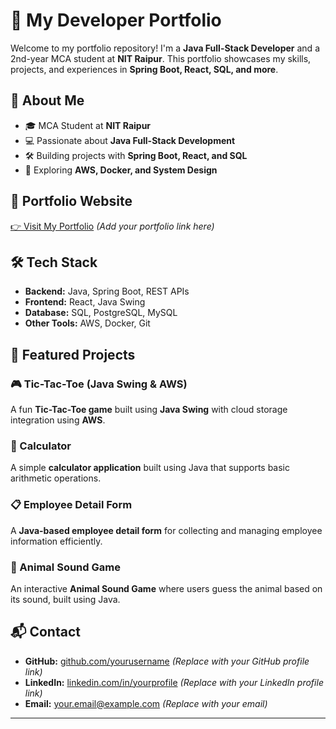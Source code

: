 # 🚀 My Developer Portfolio

Welcome to my portfolio repository! I'm a **Java Full-Stack Developer** and a 2nd-year MCA student at **NIT Raipur**. This portfolio showcases my skills, projects, and experiences in **Spring Boot, React, SQL, and more**.

## 📌 About Me
- 🎓 MCA Student at **NIT Raipur**
- 💻 Passionate about **Java Full-Stack Development**
- 🛠️ Building projects with **Spring Boot, React, and SQL**
- 🌱 Exploring **AWS, Docker, and System Design**

## 🔗 Portfolio Website
[👉 Visit My Portfolio](#) *(Add your portfolio link here)*

## 🛠️ Tech Stack
- **Backend:** Java, Spring Boot, REST APIs
- **Frontend:** React, Java Swing
- **Database:** SQL, PostgreSQL, MySQL
- **Other Tools:** AWS, Docker, Git

## 📂 Featured Projects
### 🎮 Tic-Tac-Toe (Java Swing & AWS)
A fun **Tic-Tac-Toe game** built using **Java Swing** with cloud storage integration using **AWS**.

### 🧮 Calculator
A simple **calculator application** built using Java that supports basic arithmetic operations.

### 📋 Employee Detail Form
A **Java-based employee detail form** for collecting and managing employee information efficiently.

### 🐾 Animal Sound Game
An interactive **Animal Sound Game** where users guess the animal based on its sound, built using Java.

## 📬 Contact
- **GitHub:** [github.com/yourusername](#) *(Replace with your GitHub profile link)*
- **LinkedIn:** [linkedin.com/in/yourprofile](#) *(Replace with your LinkedIn profile link)*
- **Email:** your.email@example.com *(Replace with your email)*

---

